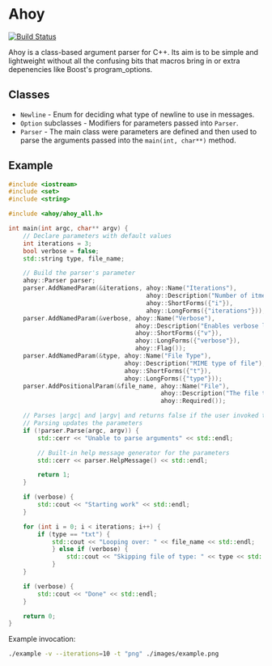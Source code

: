 # Ahoy

[![Build Status](https://travis-ci.org/quittle/ahoy.svg?branch=master)](https://travis-ci.org/quittle/ahoy)

Ahoy is a class-based argument parser for C++.  Its aim is to be simple and lightweight without all
the confusing bits that macros bring in or extra depenencies like Boost's program_options.

## Classes

* `Newline` - Enum for deciding what type of newline to use in messages.
* `Option` subclasses - Modifiers for parameters passed into `Parser`.
* `Parser` - The main class were parameters are defined and then used to parse the arguments passed
             into the `main(int, char**)` method.

## Example
``` cpp
#include <iostream>
#include <set>
#include <string>

#include <ahoy/ahoy_all.h>

int main(int argc, char** argv) {
    // Declare parameters with default values
    int iterations = 3;
    bool verbose = false;
    std::string type, file_name;

    // Build the parser's parameter
    ahoy::Parser parser;
    parser.AddNamedParam(&iterations, ahoy::Name("Iterations"),
                                      ahoy::Description("Number of itmes to run"),
                                      ahoy::ShortForms({"i"}),
                                      ahoy::LongForms({"iterations"}));
    parser.AddNamedParam(&verbose, ahoy::Name("Verbose"),
                                   ahoy::Description("Enables verbose logging"),
                                   ahoy::ShortForms({"v"}),
                                   ahoy::LongForms({"verbose"}),
                                   ahoy::Flag());
    parser.AddNamedParam(&type, ahoy::Name("File Type"),
                                ahoy::Description("MIME type of file"),
                                ahoy::ShortForms({"t"}),
                                ahoy::LongForms({"type"}));
    parser.AddPositionalParam(&file_name, ahoy::Name("File"),
                                          ahoy::Description("The file to process"),
                                          ahoy::Required());

    // Parses |argc| and |argv| and returns false if the user invoked the program incorrectly.
    // Parsing updates the parameters
    if (!parser.Parse(argc, argv)) {
        std::cerr << "Unable to parse arguments" << std::endl;

        // Built-in help message generator for the parameters
        std::cerr << parser.HelpMessage() << std::endl;

        return 1;
    }

    if (verbose) {
        std::cout << "Starting work" << std::endl;
    }

    for (int i = 0; i < iterations; i++) {
        if (type == "txt") {
            std::cout << "Looping over: " << file_name << std::endl;
            } else if (verbose) {
                std::cout << "Skipping file of type: " << type << std::endl;
            }
    }

    if (verbose) {
        std::cout << "Done" << std::endl;
    }

    return 0;
}
```

Example invocation:

``` bash
./example -v --iterations=10 -t "png" ./images/example.png
```